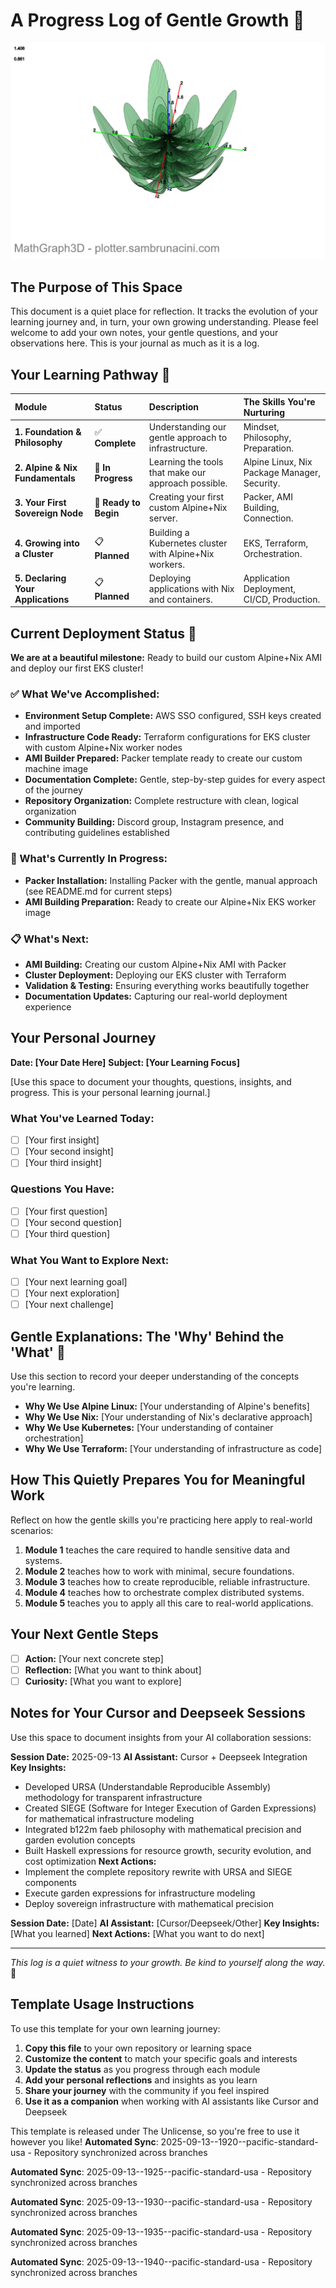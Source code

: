 # A Progress Log of Gentle Growth 💙

![Parametric Flower](parametric-flower-compressed.png)

## The Purpose of This Space

This document is a quiet place for reflection. It tracks the evolution of your learning journey and, in turn, your own growing understanding. Please feel welcome to add your own notes, your gentle questions, and your observations here. This is your journal as much as it is a log.

## Your Learning Pathway 💙

| Module | Status | Description | The Skills You're Nurturing |
| :--- | :--- | :--- | :--- |
| **1. Foundation & Philosophy** | ✅ **Complete** | Understanding our gentle approach to infrastructure. | Mindset, Philosophy, Preparation. |
| **2. Alpine & Nix Fundamentals** | 🚧 **In Progress** | Learning the tools that make our approach possible. | Alpine Linux, Nix Package Manager, Security. |
| **3. Your First Sovereign Node** | 🚧 **Ready to Begin** | Creating your first custom Alpine+Nix server. | Packer, AMI Building, Connection. |
| **4. Growing into a Cluster** | 📋 **Planned** | Building a Kubernetes cluster with Alpine+Nix workers. | EKS, Terraform, Orchestration. |
| **5. Declaring Your Applications** | 📋 **Planned** | Deploying applications with Nix and containers. | Application Deployment, CI/CD, Production. |

## Current Deployment Status 🚀

**We are at a beautiful milestone:** Ready to build our custom Alpine+Nix AMI and deploy our first EKS cluster!

### ✅ What We've Accomplished:
- **Environment Setup Complete:** AWS SSO configured, SSH keys created and imported
- **Infrastructure Code Ready:** Terraform configurations for EKS cluster with custom Alpine+Nix worker nodes
- **AMI Builder Prepared:** Packer template ready to create our custom machine image
- **Documentation Complete:** Gentle, step-by-step guides for every aspect of the journey
- **Repository Organization:** Complete restructure with clean, logical organization
- **Community Building:** Discord group, Instagram presence, and contributing guidelines established

### 🚧 What's Currently In Progress:
- **Packer Installation:** Installing Packer with the gentle, manual approach (see README.md for current steps)
- **AMI Building Preparation:** Ready to create our Alpine+Nix EKS worker image

### 📋 What's Next:
- **AMI Building:** Creating our custom Alpine+Nix AMI with Packer
- **Cluster Deployment:** Deploying our EKS cluster with Terraform
- **Validation & Testing:** Ensuring everything works beautifully together
- **Documentation Updates:** Capturing our real-world deployment experience

## Your Personal Journey

**Date: [Your Date Here]**
**Subject: [Your Learning Focus]**

[Use this space to document your thoughts, questions, insights, and progress. This is your personal learning journal.]

### What You've Learned Today:
- [ ] [Your first insight]
- [ ] [Your second insight]
- [ ] [Your third insight]

### Questions You Have:
- [ ] [Your first question]
- [ ] [Your second question]
- [ ] [Your third question]

### What You Want to Explore Next:
- [ ] [Your next learning goal]
- [ ] [Your next exploration]
- [ ] [Your next challenge]

## Gentle Explanations: The 'Why' Behind the 'What' 💙

Use this section to record your deeper understanding of the concepts you're learning.

*   **Why We Use Alpine Linux:** [Your understanding of Alpine's benefits]
*   **Why We Use Nix:** [Your understanding of Nix's declarative approach]
*   **Why We Use Kubernetes:** [Your understanding of container orchestration]
*   **Why We Use Terraform:** [Your understanding of infrastructure as code]

## How This Quietly Prepares You for Meaningful Work

Reflect on how the gentle skills you're practicing here apply to real-world scenarios:

1.  **Module 1** teaches the care required to handle sensitive data and systems.
2.  **Module 2** teaches how to work with minimal, secure foundations.
3.  **Module 3** teaches how to create reproducible, reliable infrastructure.
4.  **Module 4** teaches how to orchestrate complex distributed systems.
5.  **Module 5** teaches you to apply all this care to real-world applications.

## Your Next Gentle Steps

-   [ ] **Action:** [Your next concrete step]
-   [ ] **Reflection:** [What you want to think about]
-   [ ] **Curiosity:** [What you want to explore]

## Notes for Your Cursor and Deepseek Sessions

Use this space to document insights from your AI collaboration sessions:

**Session Date:** 2025-09-13
**AI Assistant:** Cursor + Deepseek Integration
**Key Insights:** 
- Developed URSA (Understandable Reproducible Assembly) methodology for transparent infrastructure
- Created SIEGE (Software for Integer Execution of Garden Expressions) for mathematical infrastructure modeling
- Integrated b122m faeb philosophy with mathematical precision and garden evolution concepts
- Built Haskell expressions for resource growth, security evolution, and cost optimization
**Next Actions:** 
- Implement the complete repository rewrite with URSA and SIEGE components
- Execute garden expressions for infrastructure modeling
- Deploy sovereign infrastructure with mathematical precision

**Session Date:** [Date]
**AI Assistant:** [Cursor/Deepseek/Other]
**Key Insights:** [What you learned]
**Next Actions:** [What you want to do next]

---

*This log is a quiet witness to your growth. Be kind to yourself along the way.* 💙

## Template Usage Instructions

To use this template for your own learning journey:

1. **Copy this file** to your own repository or learning space
2. **Customize the content** to match your specific goals and interests
3. **Update the status** as you progress through each module
4. **Add your personal reflections** and insights as you learn
5. **Share your journey** with the community if you feel inspired
6. **Use it as a companion** when working with AI assistants like Cursor and Deepseek

This template is released under The Unlicense, so you're free to use it however you like!
**Automated Sync**: 2025-09-13--1920--pacific-standard-usa - Repository synchronized across branches

**Automated Sync**: 2025-09-13--1925--pacific-standard-usa - Repository synchronized across branches

**Automated Sync**: 2025-09-13--1930--pacific-standard-usa - Repository synchronized across branches

**Automated Sync**: 2025-09-13--1935--pacific-standard-usa - Repository synchronized across branches

**Automated Sync**: 2025-09-13--1940--pacific-standard-usa - Repository synchronized across branches
